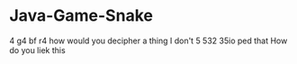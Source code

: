 # Java-Game-Snake
4
g4
bf
r4
how would you decipher a thing
I don't
5
532
35io
ped
that
How do you liek this
